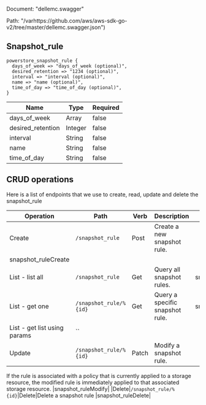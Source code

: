 Document: "dellemc.swagger"


Path: "/varhttps://github.com/aws/aws-sdk-go-v2/tree/master/dellemc.swagger.json")

## Snapshot_rule



```puppet
powerstore_snapshot_rule {
  days_of_week => "days_of_week (optional)",
  desired_retention => "1234 (optional)",
  interval => "interval (optional)",
  name => "name (optional)",
  time_of_day => "time_of_day (optional)",
}
```

| Name        | Type           | Required       |
| ------------- | ------------- | ------------- |
|days_of_week | Array | false |
|desired_retention | Integer | false |
|interval | String | false |
|name | String | false |
|time_of_day | String | false |



## CRUD operations

Here is a list of endpoints that we use to create, read, update and delete the snapshot_rule

| Operation | Path | Verb | Description | OperationID |
| ------------- | ------------- | ------------- | ------------- | ------------- |
|Create|`/snapshot_rule`|Post|Create a new snapshot rule.
|snapshot_ruleCreate|
|List - list all|`/snapshot_rule`|Get|Query all snapshot rules.|snapshot_ruleCollectionQuery|
|List - get one|`/snapshot_rule/%{id}`|Get|Query a specific snapshot rule.|snapshot_ruleInstanceQuery|
|List - get list using params|``||||
|Update|`/snapshot_rule/%{id}`|Patch|Modify a snapshot rule.

If the rule is associated with a policy that is currently applied to
a storage resource, the modified rule is immediately applied
to that associated storage resource.
|snapshot_ruleModify|
|Delete|`/snapshot_rule/%{id}`|Delete|Delete a snapshot rule
|snapshot_ruleDelete|
